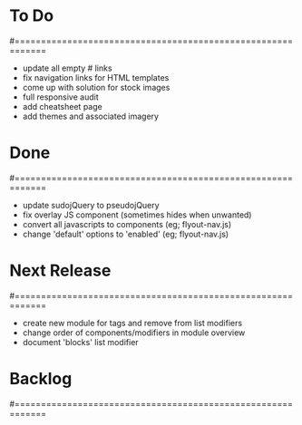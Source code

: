 # To Do
#============================================================

- update all empty # links
- fix navigation links for HTML templates
- come up with solution for stock images
- full responsive audit
- add cheatsheet page
- add themes and associated imagery

# Done
#============================================================

- update sudojQuery to pseudojQuery
- fix overlay JS component (sometimes hides when unwanted)
- convert all javascripts to components (eg; flyout-nav.js)
- change 'default' options to 'enabled' (eg; flyout-nav.js)

# Next Release
#============================================================

- create new module for tags and remove from list modifiers
- change order of components/modifiers in module overview
- document 'blocks' list modifier

# Backlog
#============================================================
